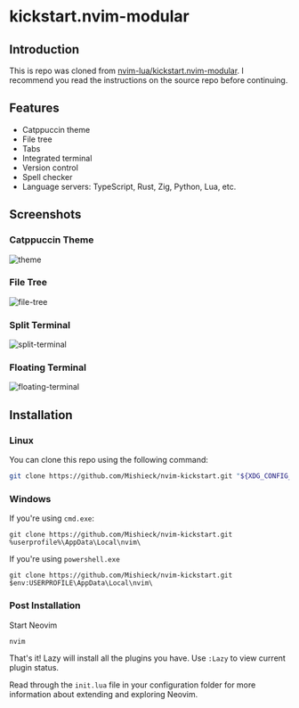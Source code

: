 # kickstart.nvim-modular

## Introduction

This is repo was cloned from [nvim-lua/kickstart.nvim-modular](https://github.com/dam9000/kickstart-modular). I recommend you read the instructions on the source repo before
continuing.

## Features

- Catppuccin theme
- File tree
- Tabs
- Integrated terminal
- Version control
- Spell checker
- Language servers: TypeScript, Rust, Zig, Python, Lua, etc.

## Screenshots

### Catppuccin Theme

![theme](https://github.com/user-attachments/assets/5716aa27-5701-4c13-ab11-1e30c3935e4c)

### File Tree

![file-tree](https://github.com/user-attachments/assets/829cf67c-891b-425c-82bf-af4c4fe3b40d)

### Split Terminal

![split-terminal](https://github.com/user-attachments/assets/932a3267-83a6-499c-ab58-edd8e3d296e3)

### Floating Terminal

![floating-terminal](https://github.com/user-attachments/assets/da325977-44f3-44cc-a969-4761096ee789)

## Installation

### Linux

You can clone this repo using the following command:

```sh
git clone https://github.com/Mishieck/nvim-kickstart.git "${XDG_CONFIG_HOME:-$HOME/.config}"/nvim
```

### Windows

If you're using `cmd.exe`:

```
git clone https://github.com/Mishieck/nvim-kickstart.git %userprofile%\AppData\Local\nvim\
```

If you're using `powershell.exe`

```
git clone https://github.com/Mishieck/nvim-kickstart.git $env:USERPROFILE\AppData\Local\nvim\
```

### Post Installation

Start Neovim

```sh
nvim
```

That's it! Lazy will install all the plugins you have. Use `:Lazy` to view
current plugin status.

Read through the `init.lua` file in your configuration folder for more
information about extending and exploring Neovim.

